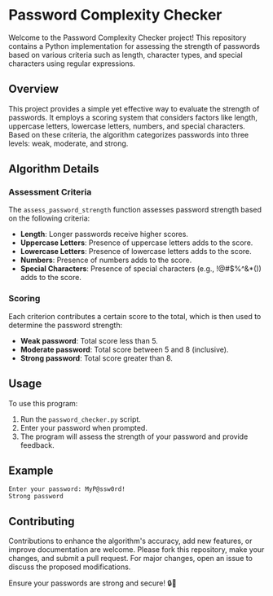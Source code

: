 # Password Complexity Checker

Welcome to the Password Complexity Checker project! This repository contains a Python implementation for assessing the strength of passwords based on various criteria such as length, character types, and special characters using regular expressions.

## Overview

This project provides a simple yet effective way to evaluate the strength of passwords. It employs a scoring system that considers factors like length, uppercase letters, lowercase letters, numbers, and special characters. Based on these criteria, the algorithm categorizes passwords into three levels: weak, moderate, and strong.

## Algorithm Details

### Assessment Criteria

The `assess_password_strength` function assesses password strength based on the following criteria:

- **Length**: Longer passwords receive higher scores.
- **Uppercase Letters**: Presence of uppercase letters adds to the score.
- **Lowercase Letters**: Presence of lowercase letters adds to the score.
- **Numbers**: Presence of numbers adds to the score.
- **Special Characters**: Presence of special characters (e.g., !@#$%^&*()) adds to the score.

### Scoring

Each criterion contributes a certain score to the total, which is then used to determine the password strength:

- **Weak password**: Total score less than 5.
- **Moderate password**: Total score between 5 and 8 (inclusive).
- **Strong password**: Total score greater than 8.

## Usage

To use this program:
1. Run the `password_checker.py` script.
2. Enter your password when prompted.
3. The program will assess the strength of your password and provide feedback.

## Example

```plaintext
Enter your password: MyP@ssw0rd!
Strong password
```
## Contributing
Contributions to enhance the algorithm's accuracy, add new features, or improve documentation are welcome. Please fork this repository, make your changes, and submit a pull request. For major changes, open an issue to discuss the proposed modifications.

Ensure your passwords are strong and secure! 🔒🔑
